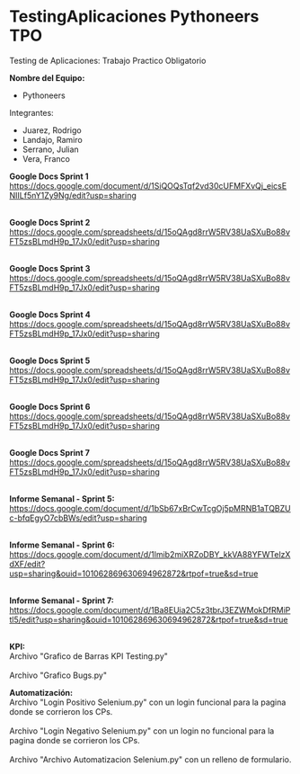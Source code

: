 # TestingAplicaciones Pythoneers TPO
 Testing de Aplicaciones: Trabajo Practico Obligatorio

**Nombre del Equipo:** 

* Pythoneers

Integrantes:

* Juarez, Rodrigo
* Landajo, Ramiro
* Serrano, Julian
* Vera, Franco

**Google Docs Sprint 1** <br /> 
https://docs.google.com/document/d/1SiQOQsTqf2vd30cUFMFXvQj_eicsENIILf5nY1Zy9Ng/edit?usp=sharing <br /><br />

**Google Docs Sprint 2** <br />
https://docs.google.com/spreadsheets/d/15oQAgd8rrW5RV38UaSXuBo88vFT5zsBLmdH9p_17Jx0/edit?usp=sharing <br /><br />

**Google Docs Sprint 3** <br />
https://docs.google.com/spreadsheets/d/15oQAgd8rrW5RV38UaSXuBo88vFT5zsBLmdH9p_17Jx0/edit?usp=sharing <br /><br />

**Google Docs Sprint 4** <br />
https://docs.google.com/spreadsheets/d/15oQAgd8rrW5RV38UaSXuBo88vFT5zsBLmdH9p_17Jx0/edit?usp=sharing <br /><br />

**Google Docs Sprint 5** <br />
https://docs.google.com/spreadsheets/d/15oQAgd8rrW5RV38UaSXuBo88vFT5zsBLmdH9p_17Jx0/edit?usp=sharing <br /><br />

**Google Docs Sprint 6** <br />
https://docs.google.com/spreadsheets/d/15oQAgd8rrW5RV38UaSXuBo88vFT5zsBLmdH9p_17Jx0/edit?usp=sharing <br /><br />

**Google Docs Sprint 7** <br />
https://docs.google.com/spreadsheets/d/15oQAgd8rrW5RV38UaSXuBo88vFT5zsBLmdH9p_17Jx0/edit?usp=sharing <br /><br />

**Informe Semanal - Sprint 5:** <br />
https://docs.google.com/document/d/1bSb67xBrCwTcgOj5pMRNB1aTQBZUc-bfqEgyO7cbBWs/edit?usp=sharing <br /><br />

**Informe Semanal - Sprint 6:** <br />
https://docs.google.com/document/d/1lmib2miXRZoDBY_kkVA88YFWTelzXdXF/edit?usp=sharing&ouid=101062869630694962872&rtpof=true&sd=true<br /><br />

**Informe Semanal - Sprint 7:** <br />
https://docs.google.com/document/d/1Ba8EUia2C5z3tbrJ3EZWMokDfRMiPtl5/edit?usp=sharing&ouid=101062869630694962872&rtpof=true&sd=true<br /><br />

**KPI:** <br />
Archivo "Grafico de Barras KPI Testing.py"<br /><br />
Archivo "Grafico Bugs.py"

**Automatización:** <br />
Archivo "Login Positivo Selenium.py" con un login funcional para la pagina donde se corrieron los CPs.<br /><br />
Archivo "Login Negativo Selenium.py" con un login no funcional para la pagina donde se corrieron los CPs.<br /><br />
Archivo "Archivo Automatizacion Selenium.py" con un relleno de formulario.
